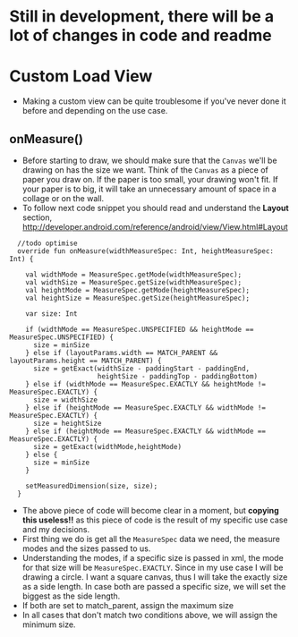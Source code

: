 # **Still in development, there will be a lot of changes in code and readme**

# Custom Load View

* Making a custom view can be quite troublesome if you've never done it before and depending on the use case.

## onMeasure()

* Before starting to draw, we should make sure that the `Canvas` we'll be drawing on has the size we want. Think of the `Canvas` as a piece of paper you draw on. If the paper is too small, your drawing won't fit. If your paper is to big, it will take an unnecessary amount of space in a collage or on the wall.
* To follow next code snippet you should read and understand the **Layout** section, http://developer.android.com/reference/android/view/View.html#Layout

```
  //todo optimise
  override fun onMeasure(widthMeasureSpec: Int, heightMeasureSpec: Int) {

    val widthMode = MeasureSpec.getMode(widthMeasureSpec);
    val widthSize = MeasureSpec.getSize(widthMeasureSpec);
    val heightMode = MeasureSpec.getMode(heightMeasureSpec);
    val heightSize = MeasureSpec.getSize(heightMeasureSpec);

    var size: Int

    if (widthMode == MeasureSpec.UNSPECIFIED && heightMode == MeasureSpec.UNSPECIFIED) {
      size = minSize
    } else if (layoutParams.width == MATCH_PARENT && layoutParams.height == MATCH_PARENT) {
      size = getExact(widthSize - paddingStart - paddingEnd,
                      heightSize - paddingTop - paddingBottom)
    } else if (widthMode == MeasureSpec.EXACTLY && heightMode != MeasureSpec.EXACTLY) {
      size = widthSize
    } else if (heightMode == MeasureSpec.EXACTLY && widthMode != MeasureSpec.EXACTLY) {
      size = heightSize
    } else if (heightMode == MeasureSpec.EXACTLY && widthMode == MeasureSpec.EXACTLY) {
      size = getExact(widthMode,heightMode)
    } else {
      size = minSize
    }

    setMeasuredDimension(size, size);
  }
```

* The above piece of code will become clear in a moment, but **copying this useless!!** as this piece of code is the result of my specific use case and my decisions.
* First thing we do is get all the `MeasureSpec` data we need, the measure modes and the sizes passed to us.
* Understanding the modes, if a specific size is passed in xml, the mode for that size will be `MeasureSpec.EXACTLY`. Since in my use case I will be drawing a circle. I want a square canvas, thus I will take the exactly size as a side length. In case both are passed a specific size, we will set the biggest as the side length.
* If both are set to match_parent, assign the maximum size
* In all cases that don't match two conditions above, we will assign the minimum size.
